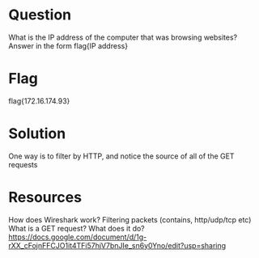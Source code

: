 # Question

What is the IP address of the computer that was browsing websites? Answer in the form flag{IP address}

# Flag
flag{172.16.174.93}

# Solution
One way is to filter by HTTP, and notice the source of all of the GET requests

# Resources
How does Wireshark work?
Filtering packets (contains, http/udp/tcp etc)
What is a GET request? What does it do?
https://docs.google.com/document/d/1g-rXX_cFojnFFCJO1it4TFi57hjV7bnJIe_sn6y0Yno/edit?usp=sharing